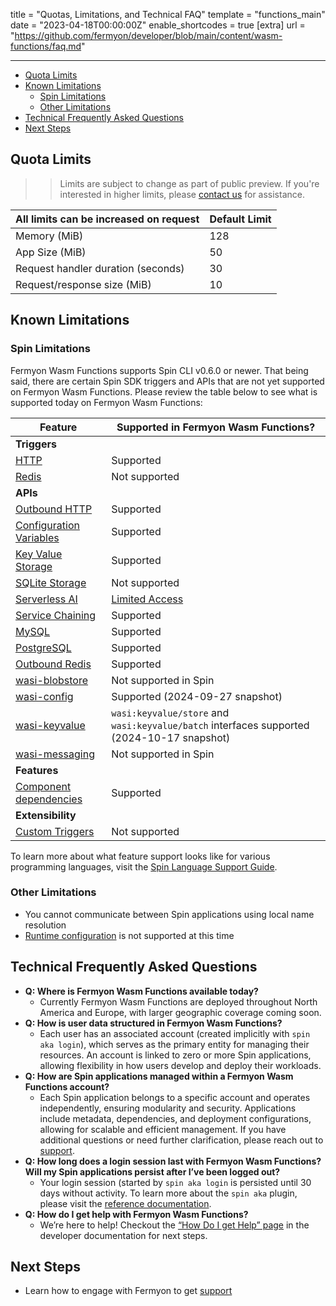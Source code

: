 title = "Quotas, Limitations, and Technical FAQ"
template = "functions_main"
date = "2023-04-18T00:00:00Z"
enable_shortcodes = true
[extra]
url = "https://github.com/fermyon/developer/blob/main/content/wasm-functions/faq.md"

---

- [Quota Limits](#quota-limits)
- [Known Limitations](#known-limitations)
  - [Spin Limitations](#spin-limitations)
  - [Other Limitations](#other-limitations)
- [Technical Frequently Asked Questions](#technical-frequently-asked-questions)
- [Next Steps](#next-steps)

## Quota Limits

> > Limits are subject to change as part of public preview. If you're interested in higher limits, please [contact us](https://www.fermyon.com/contact) for assistance.

| All limits can be increased on request | Default Limit |
| -------------------------------------- | ------------- |
| Memory (MiB)                           | 128           |
| App Size (MiB)                         | 50            |
| Request handler duration (seconds)     | 30            |
| Request/response size (MiB)            | 10            |

## Known Limitations

### Spin Limitations

Fermyon Wasm Functions supports Spin CLI v0.6.0 or newer. That being said, there are certain Spin SDK triggers and APIs that are not yet supported on Fermyon Wasm Functions. Please review the table below to see what is supported today on Fermyon Wasm Functions:

| Feature                                                                                                         | Supported in Fermyon Wasm Functions?                           |
| --------------------------------------------------------------------------------------------------------------- | -------------------------------------------------------------- |
| **Triggers**                                                                                                    |
| [HTTP](https://spinframework.dev/http-trigger)                                                         | Supported                                                      |
| [Redis](https://spinframework.dev/redis-trigger)                                                       | Not supported                                                  |
| **APIs**                                                                                                        |
| [Outbound HTTP](https://spinframework.dev/v3/rust-components#sending-outbound-http-requests)           | Supported                                                      |
| [Configuration Variables](https://spinframework.dev/v3/variables)                                      | Supported                                                      |
| [Key Value Storage](https://spinframework.dev/v3/kv-store-api-guide)                                   | Supported                                                      |
| [SQLite Storage](https://spinframework.dev/sqlite-api-guide)                                           | Not supported                                                  |
| [Serverless AI](https://spinframework.dev/serverless-ai-api-guide)                                     | [Limited Access](https://fibsu0jcu2g.typeform.com/to/dOFZ338a) |
| [Service Chaining](https://spinframework.dev/http-outbound#local-service-chaining)                     | Supported                                                      |
| [MySQL](https://spinframework.dev/rdbms-storage#using-mysql-and-postgresql-from-applications)          | Supported                                                      |
| [PostgreSQL](https://spinframework.dev/rdbms-storage#using-mysql-and-postgresql-from-applications)     | Supported                                                      |
| [Outbound Redis](https://spinframework.dev/rust-components#storing-data-in-redis-from-rust-components) | Supported                                                      |
| [wasi-blobstore](https://github.com/WebAssembly/wasi-blobstore)                                                 | Not supported in Spin                                          |
| [wasi-config](https://github.com/WebAssembly/wasi-config)                                                       | Supported (2024-09-27 snapshot)                                |
| [wasi-keyvalue](https://github.com/WebAssembly/wasi-keyvalue)                                                   | `wasi:keyvalue/store` and `wasi:keyvalue/batch` interfaces supported (2024-10-17 snapshot) |
| [wasi-messaging](https://github.com/WebAssembly/wasi-messaging)                                                 | Not supported in Spin                                          |
| **Features**                                                                                                    |
| [Component dependencies](https://spinframework.dev/v3/writing-apps#using-component-dependencies)       | Supported                                                      |
| **Extensibility**                                                                                               |
| [Custom Triggers](https://spinframework.dev/extending-and-embedding)                                   | Not supported                                                  |

To learn more about what feature support looks like for various programming languages, visit the [Spin Language Support Guide](https://spinframework.dev/v3/language-support-overview).

### Other Limitations

- You cannot communicate between Spin applications using local name resolution
- [Runtime configuration](https://spinframework.dev/dynamic-configuration#runtime-configuration) is not supported at this time

## Technical Frequently Asked Questions

- **Q: Where is Fermyon Wasm Functions available today?**
  - Currently Fermyon Wasm Functions are deployed throughout North America and Europe, with larger geographic coverage coming soon.
- **Q: How is user data structured in Fermyon Wasm Functions?**
  - Each user has an associated account (created implicitly with `spin aka login`), which serves as the primary entity for managing their resources. An account is linked to zero or more Spin applications, allowing flexibility in how users develop and deploy their workloads.
- **Q: How are Spin applications managed within a Fermyon Wasm Functions account?**
  - Each Spin application belongs to a specific account and operates independently, ensuring modularity and security. Applications include metadata, dependencies, and deployment configurations, allowing for scalable and efficient management. If you have additional questions or need further clarification, please reach out to [support](./support.md).
- **Q: How long does a login session last with Fermyon Wasm Functions? Will my Spin applications persist after I’ve been logged out?**
  - Your login session (started by `spin aka login` is persisted until 30 days without activity. To learn more about the `spin aka` plugin, please visit the [reference documentation](/wasm-functions/aka-command-reference).
- **Q: How do I get help with Fermyon Wasm Functions?**
  - We’re here to help! Checkout the [“How Do I get Help” page](/wasm-functions/support) in the developer documentation for next steps.

## Next Steps

- Learn how to engage with Fermyon to get [support](support)
